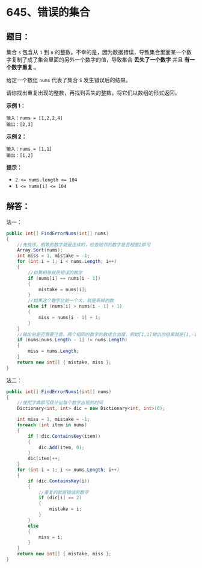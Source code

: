 # 645、错误的集合

## 题目：

集合 `s` 包含从 `1` 到 `n` 的整数。不幸的是，因为数据错误，导致集合里面某一个数字复制了成了集合里面的另外一个数字的值，导致集合 **丢失了一个数字** 并且 **有一个数字重复** 。

给定一个数组 `nums` 代表了集合 `S` 发生错误后的结果。

请你找出重复出现的整数，再找到丢失的整数，将它们以数组的形式返回。

 

**示例 1：**

```
输入：nums = [1,2,2,4]
输出：[2,3]
```

**示例 2：**

```
输入：nums = [1,1]
输出：[1,2]
```

 

**提示：**

- `2 <= nums.length <= 104`
- `1 <= nums[i] <= 104`

## 解答：

法一：

```csharp
public int[] FindErrorNums(int[] nums)
{
    //先排序，相等的数字就是连续的，检查相邻的数字是否相差1即可
    Array.Sort(nums);
    int miss = 1, mistake = -1;
    for (int i = 1; i < nums.Length; i++)
    {
        //如果相等就是错误的数字
        if (nums[i] == nums[i - 1])
        {
            mistake = nums[i];
        }
        //如果这个数字比前一个大，就是丢掉的数
        else if (nums[i] > nums[i - 1] + 1) 
        {
            miss = nums[i - 1] + 1;
        }
    }
    //输出的是否需要注意，两个相同的数字的数组会出错，例如[1,1]输出的结果就是[1,-1]，需要做判断
    if (nums[nums.Length - 1] != nums.Length)
    {
        miss = nums.Length;
    }
    return new int[] { mistake, miss };
}
```

法二：

```csharp
public int[] FindErrorNums1(int[] nums)
{
    //使用字典即可统计出每个数字出现的时间
    Dictionary<int, int> dic = new Dictionary<int, int>(0);

    int miss = 1, mistake = -1;
    foreach (int item in nums)
    {
        if (!dic.ContainsKey(item))
        {
            dic.Add(item, 0);
        }
        dic[item]++;
    }
    for (int i = 1; i <= nums.Length; i++)
    {
        if (dic.ContainsKey(i)) 
        {
            //重复的就是错误的数字
            if (dic[i] == 2) 
            {
                mistake = i;
            }
        }
        else
        {
            miss = i;
        }
    }
    return new int[] { mistake, miss };
}
```

